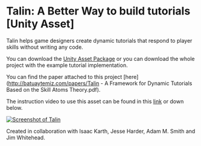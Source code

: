 # Talin: A Better Way to build tutorials [Unity Asset]

Talin helps game designers create dynamic tutorials that respond to player skills without writing any code.

You can download the [Unity Asset Package](http://batuaytemiz.com/projects/TalinTutorials.unitypackage) or you can download the whole project with the example tutorial implementation.

You can find the paper attached to this project [here](http://batuaytemiz.com/papers/Talin - A Framework for Dynamic Tutorials Based on the Skill Atoms Theory.pdf).

The instruction video to use this asset can be found in this [link](https://www.youtube.com/watch?v=YXUUhJvzgog&feature=youtu.be) or down below.

[![Screenshot of Talin](https://img.youtube.com/vi/YXUUhJvzgog/0.jpg)](https://www.youtube.com/watch?v=YXUUhJvzgog&feature=youtu.be)


Created in collaboration with Isaac Karth, Jesse Harder, Adam M. Smith and Jim Whitehead.
